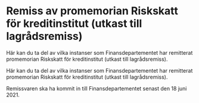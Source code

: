 # Remiss av promemorian Riskskatt för kreditinstitut (utkast till lagrådsremiss)

Här kan du ta del av vilka instanser som Finansdepartementet har remitterat promemorian Riskskatt för kreditinstitut (utkast till lagrådsremiss).

Här kan du ta del av vilka instanser som Finansdepartementet har remitterat promemorian Riskskatt för kreditinstitut (utkast till lagrådsremiss).

Remissvaren ska ha kommit in till Finansdepartementet senast den 18 juni 2021.
